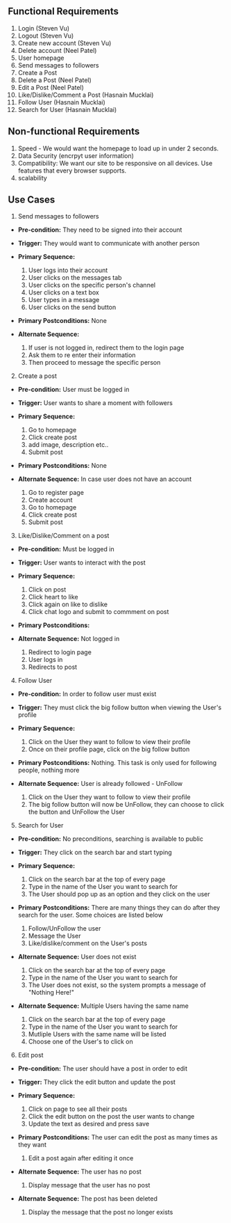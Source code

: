 ## Functional Requirements

1. Login (Steven Vu)
2. Logout (Steven Vu)
3. Create new account (Steven Vu)
4. Delete account (Neel Patel)
5. User homepage
6. Send messages to followers
7. Create a Post
8. Delete a Post (Neel Patel)
9. Edit a Post (Neel Patel)
10. Like/Dislike/Comment a Post (Hasnain Mucklai)
11. Follow User (Hasnain Mucklai)
12. Search for User (Hasnain Mucklai)

## Non-functional Requirements
1. Speed - We would want the homepage to load up in under 2 seconds.
2. Data Security (encrpyt user information)
3. Compatibility: We want our site to be responsive on all devices. Use features that every browser supports.
4. scalability

## Use Cases

1. Send messages to followers
- **Pre-condition:** They need to be signed into their account

- **Trigger:** They would want to communicate with another person

- **Primary Sequence:**
  
  1. User logs into their account
  2. User clicks on the messages tab
  3. User clicks on the specific person's channel
  4. User clicks on a text box
  5. User types in a message
  6. User clicks on the send button

- **Primary Postconditions:** None 

- **Alternate Sequence:**
  
  1. If user is not logged in, redirect them to the login page
  2. Ask them to re enter their information
  3. Then proceed to message the specific person

2. Create a post
- **Pre-condition:** User must be logged in

- **Trigger:** User wants to share a moment with followers

- **Primary Sequence:**
  
  1. Go to homepage
  2. Click create post
  3. add image, description etc..
  4. Submit post

- **Primary Postconditions:** None

- **Alternate Sequence:** In case user does not have an account
  
  1. Go to register page
  2. Create account
  3. Go to homepage
  4. Click create post
  5. Submit post

3. Like/Dislike/Comment on a post
- **Pre-condition:** Must be logged in

- **Trigger:** User wants to interact with the post

- **Primary Sequence:**
  
  1. Click on post
  2. Click heart to like
  3. Click again on like to dislike
  4. Click chat logo and submit to commment on post

- **Primary Postconditions:**

- **Alternate Sequence:** Not logged in
  
  1. Redirect to login page
  2. User logs in
  3. Redirects to post

4. Follow User
- **Pre-condition:** In order to follow user must exist

- **Trigger:** They must click the big follow button when viewing the User's profile

- **Primary Sequence:**
  
  1. Click on the User they want to follow to view their profile
  2. Once on their profile page, click on the big follow button

- **Primary Postconditions:** Nothing. This task is only used for following people, nothing more

- **Alternate Sequence:** User is already followed - UnFollow
  
  1. Click on the User they want to follow to view their profile
  2. The big follow button will now be UnFollow, they can choose to click the button and UnFollow the User

5. Search for User
- **Pre-condition:** No preconditions, searching is available to public

- **Trigger:** They click on the search bar and start typing

- **Primary Sequence:**
  
  1. Click on the search bar at the top of every page
  2. Type in the name of the User you want to search for
  3. The User should pop up as an option and they click on the user

- **Primary Postconditions:** There are many things they can do after they search for the user. Some choices are listed below

  1. Follow/UnFollow the user
  2. Message the User
  3. Like/dislike/comment on the User's posts

- **Alternate Sequence:** User does not exist
  
  1. Click on the search bar at the top of every page
  2. Type in the name of the User you want to search for
  3. The User does not exist, so the system prompts a message of "Nothing Here!"

- **Alternate Sequence:** Multiple Users having the same name

  1. Click on the search bar at the top of every page
  2. Type in the name of the User you want to search for 
  3. Mutliple Users with the same name will be listed
  4. Choose one of the User's to click on

6. Edit post
- **Pre-condition:** The user should have a post in order to edit 

- **Trigger:** They click the edit button and update the post

- **Primary Sequence:**
  
  1. Click on page to see all their posts
  2. Click the edit button on the post the user wants to change
  3. Update the text as desired and press save

- **Primary Postconditions:** The user can edit the post as many times as they want

  1. Edit a post again after editing it once

- **Alternate Sequence:** The user has no post
  
  1. Display message that the user has no post

- **Alternate Sequence:** The post has been deleted

  1. Display the message that the post no longer exists
